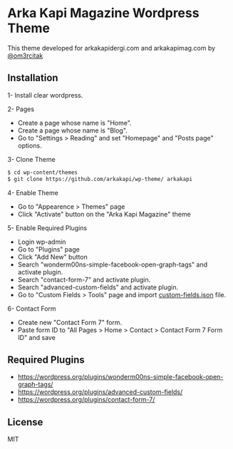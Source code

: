 # Arka Kapi Magazine Wordpress Theme

This theme developed for arkakapidergi.com and arkakapimag.com by [@om3rcitak](https://github.com/om3rcitak)

## Installation

1- Install clear wordpress.

2- Pages
- Create a page whose name is "Home".
- Create a page whose name is "Blog".
- Go to "Settings > Reading" and set "Homepage" and "Posts page" options.
   
3- Clone Theme
```sh
$ cd wp-content/themes
$ git clone https://github.com/arkakapi/wp-theme/ arkakapi
```

4- Enable Theme
- Go to "Appearence > Themes" page
- Click "Activate" button on the "Arka Kapi Magazine" theme

5- Enable Required Plugins
- Login wp-admin
- Go to "Plugins" page
- Click "Add New" button
- Search "wonderm00ns-simple-facebook-open-graph-tags" and activate plugin.
- Search "contact-form-7" and activate plugin.
- Search "advanced-custom-fields" and activate plugin.
- Go to "Custom Fields > Tools" page and import [custom-fields.json](custom-fields.json) file.

6- Contact Form
- Create new "Contact Form 7" form.
- Paste form ID to "All Pages > Home > Contact > Contact Form 7 Form ID" and save


## Required Plugins

- https://wordpress.org/plugins/wonderm00ns-simple-facebook-open-graph-tags/
- https://wordpress.org/plugins/advanced-custom-fields/
- https://wordpress.org/plugins/contact-form-7/


License
----
MIT